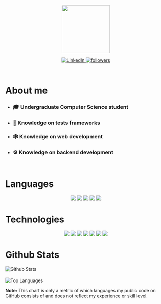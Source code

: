 <p align="center">
  <img
    src="https://img.icons8.com/ios/452/source-code.png"
    width="150"
  />
</p>

<p align="center">
  <a href="https://www.linkedin.com/in/yuriserka/">
    <img
      alt="LinkedIn"
      title="LinkedIn"
      src="https://img.shields.io/badge/linkedin-%230077B5.svg?style=for-the-badge&logo=linkedin&logoColor=white"
    />
  </a>
  <a href="https://github.com/yuriserka">
    <img
      alt="followers"
      title="Follow me on Github"
      src="https://img.shields.io/github/followers/yuriserka?style=for-the-badge"
    />
  </a>
</p>

<br />

# About me

- ### 🎓 Undergraduate Computer Science student
- ### 🧪 Knowledge on tests frameworks
- ### 🕸 Knowledge on web development
- ### ⚙️ Knowledge on backend development

<br />

# Languages

<p align="center">
  <a>
    <img src="https://img.shields.io/badge/c-%2300599C.svg?style=for-the-badge&logo=c&logoColor=white">
  </a>
  <a>
    <img src="https://img.shields.io/badge/c++-%2300599C.svg?style=for-the-badge&logo=c%2B%2B&logoColor=white">
  </a>
  <a>
    <img src="https://img.shields.io/badge/typescript-%23007ACC.svg?style=for-the-badge&logo=typescript&logoColor=white">
  </a>
  <a>
    <img src="https://img.shields.io/badge/javascript-%23323330.svg?style=for-the-badge&logo=javascript&logoColor=%23F7DF1E">
  </a>
  <a>
    <img src="https://img.shields.io/badge/java-%23ED8B00.svg?style=for-the-badge&logo=java&logoColor=white">
  </a>
</p>
</p>

# Technologies

<p align="center">
  <a>
    <img src="https://img.shields.io/badge/node.js-6DA55F?style=for-the-badge&logo=node.js&logoColor=white">
  </a>
  <a>
    <img src="https://img.shields.io/badge/angular-%23DD0031.svg?style=for-the-badge&logo=angular&logoColor=white">
  </a>
  <a>
    <img src="https://img.shields.io/badge/react-%2320232a.svg?style=for-the-badge&logo=react&logoColor=%2361DAFB">
  </a>
  <a>
    <img src="https://img.shields.io/badge/postgres-%23316192.svg?style=for-the-badge&logo=postgresql&logoColor=white">
  </a>
  <a>
    <img src="https://img.shields.io/badge/sqlite-%2307405e.svg?style=for-the-badge&logo=sqlite&logoColor=white">
  </a>
  <a>
    <img src="https://img.shields.io/badge/git-%23F05033.svg?style=for-the-badge&logo=git&logoColor=white">
  </a>
  <a>
    <img src="https://img.shields.io/badge/spring-%236DB33F.svg?style=for-the-badge&logo=spring&logoColor=white">
  </a>
  
</p>

# Github Stats

<img
  alt="Github Stats"
  src="https://github-readme-stats.vercel.app/api?username=yuriserka&show_icons=true&count_private=true&theme=onedark"
  />

<p style="margin: 1.2rem 0;" />

<img
  alt="Top Languages"
  src="https://github-readme-stats.vercel.app/api/top-langs/?username=yuriserka&langs_count=10&layout=compact&theme=onedark"
/>

<strong>Note:</strong>
This chart is only a metric of which languages my public code on GitHub consists of and does not reflect my experience or skill level.
